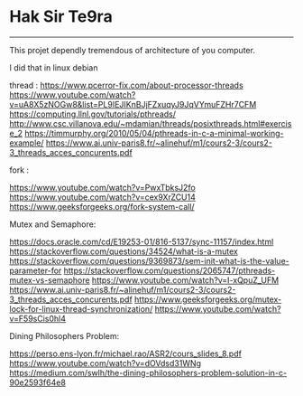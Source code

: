 # Hak Sir Te9ra 
*************************************


This projet dependly tremendous of architecture of you computer.


I did that in linux debian

thread :
https://www.pcerror-fix.com/about-processor-threads
https://www.youtube.com/watch?v=uA8X5zNOGw8&list=PL9IEJIKnBJjFZxuqyJ9JqVYmuFZHr7CFM
https://computing.llnl.gov/tutorials/pthreads/
http://www.csc.villanova.edu/~mdamian/threads/posixthreads.html#exercise_2
https://timmurphy.org/2010/05/04/pthreads-in-c-a-minimal-working-example/
https://www.ai.univ-paris8.fr/~alinehuf/m1/cours2-3/cours2-3_threads_acces_concurents.pdf

fork :

https://www.youtube.com/watch?v=PwxTbksJ2fo
https://www.youtube.com/watch?v=cex9XrZCU14
https://www.geeksforgeeks.org/fork-system-call/


Mutex and Semaphore:

https://docs.oracle.com/cd/E19253-01/816-5137/sync-11157/index.html
https://stackoverflow.com/questions/34524/what-is-a-mutex
https://stackoverflow.com/questions/9369873/sem-init-what-is-the-value-parameter-for
https://stackoverflow.com/questions/2065747/pthreads-mutex-vs-semaphore
https://www.youtube.com/watch?v=I-xQpuZ_UFM
https://www.ai.univ-paris8.fr/~alinehuf/m1/cours2-3/cours2-3_threads_acces_concurents.pdf
https://www.geeksforgeeks.org/mutex-lock-for-linux-thread-synchronization/
https://www.youtube.com/watch?v=F59sCis0hl4


Dining Philosophers Problem:

https://perso.ens-lyon.fr/michael.rao/ASR2/cours_slides_8.pdf
https://www.youtube.com/watch?v=dOVdsd31WNg
https://medium.com/swlh/the-dining-philosophers-problem-solution-in-c-90e2593f64e8
